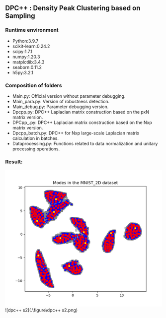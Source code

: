 ## DPC++ : Density Peak Clustering based on Sampling

### Runtime environment

* Python:3.9.7
* scikit-learn:0.24.2
* scipy:1.7.1
* numpy:1.20.3
* matplotlib:3.4.3
* seaborn:0.11.2
* h5py:3.2.1

### Composition of folders

* Main.py: Official version without parameter debugging.
* Main_para.py: Version of robustness detection.
* Main_debug.py: Parameter debugging version.
* Dpcpp.py: DPC++ Laplacian matrix construction based on the pxN matrix version.
* DPCpp_.py: DPC++ Laplacian matrix construction based on the Nxp matrix version.
* Dpcpp_batch.py: DPC++ for Nxp large-scale Laplacian matrix calculation in batches.
* Dataprocessing.py:  Functions related to data normalization and unitary processing operations.

### Result:

![modes](.\figure\modes.png)
![dpc++ s2](.\figure\dpc++ s2.png)
